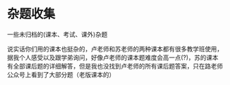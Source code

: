 # 杂题收集

一些未归档的(课本、考试、课外)杂题

说实话你们用的课本也挺杂的，卢老师和苏老师的两种课本都有很多教学班使用，据我个人感受以及跟学弟询问，好像卢老师的课本题难度会高一点(?)，苏的课本有全部课后题的详细解答，但是我也没找到卢老师的所有课后题答案，只在路老师公众号上看到了大部分题（老版课本的）

